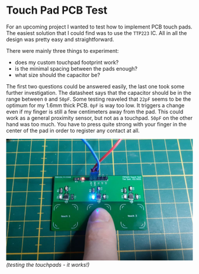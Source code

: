 # Touch Pad PCB Test

For an upcoming project I wanted to test how to implement PCB touch pads. The easiest solution that I could find was to use the `TTP223` IC. All in all the design was pretty easy and straightforward.

There were mainly three things to experiment:

* does my custom touchpad footprint work?
* is the minimal spacing between the pads enough?
* what size should the capacitor be?

The first two questions could be answered easily, the last one took some further investigation. The datasheet says that the capacitor should be in the range between `0` and `50pF`. Some testing reaveled that `22pF` seems to be the optimum for my 1.6mm thick PCB. `0pF` is way too low. It triggers a change even if my finger is still a few centimeters away from the pad. This could work as a general proximity sensor, but not as a touchpad. `50pF` on the other hand was too much. You have to press quite strong with your finger in the center of the pad in order to register any contact at all.

![step 1](assets/touchpad.png)
_(testing the touchpads - it works!)_
